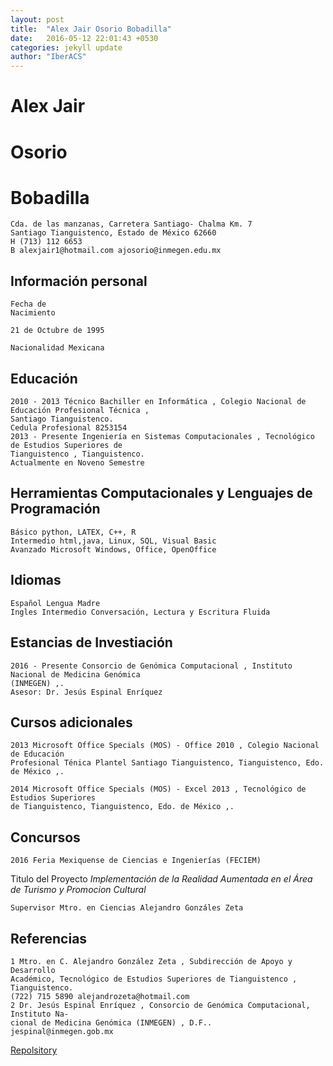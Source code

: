 ```yaml
---
layout: post
title:  "Alex Jair Osorio Bobadilla"
date:   2016-05-12 22:01:43 +0530
categories: jekyll update
author: "IberACS"
---
```



# Alex Jair

# Osorio

# Bobadilla



```
Cda. de las manzanas, Carretera Santiago- Chalma Km. 7
Santiago Tianguistenco, Estado de México 62660
H (713) 112 6653
B alexjair1@hotmail.com ajosorio@inmegen.edu.mx
```
## Información personal

```
Fecha de
Nacimiento
```
```
21 de Octubre de 1995
```
```
Nacionalidad Mexicana
```
## Educación

```
2010 - 2013 Técnico Bachiller en Informática , Colegio Nacional de Educación Profesional Técnica ,
Santiago Tianguistenco.
Cedula Profesional 8253154
2013 - Presente Ingeniería en Sistemas Computacionales , Tecnológico de Estudios Superiores de
Tianguistenco , Tianguistenco.
Actualmente en Noveno Semestre
```
## Herramientas Computacionales y Lenguajes de Programación

```
Básico python, LATEX, C++, R
Intermedio html,java, Linux, SQL, Visual Basic
Avanzado Microsoft Windows, Office, OpenOffice
```
## Idiomas

```
Español Lengua Madre
Ingles Intermedio Conversación, Lectura y Escritura Fluida
```
## Estancias de Investiación

```
2016 - Presente Consorcio de Genómica Computacional , Instituto Nacional de Medicina Genómica
(INMEGEN) ,.
Asesor: Dr. Jesús Espinal Enríquez
```
## Cursos adicionales

```
2013 Microsoft Office Specials (MOS) - Office 2010 , Colegio Nacional de Educación
Profesional Ténica Plantel Santiago Tianguistenco, Tianguistenco, Edo. de México ,.
```
```
2014 Microsoft Office Specials (MOS) - Excel 2013 , Tecnológico de Estudios Superiores
de Tianguistenco, Tianguistenco, Edo. de México ,.
```

## Concursos

```
2016 Feria Mexiquense de Ciencias e Ingenierías (FECIEM)
```
Titulo del Proyecto _Implementación de la Realidad Aumentada en el Área de Turismo y Promocion Cultural_

```
Supervisor Mtro. en Ciencias Alejandro Gonzáles Zeta
```
## Referencias

```
1 Mtro. en C. Alejandro González Zeta , Subdirección de Apoyo y Desarrollo
Académico, Tecnológico de Estudios Superiores de Tianguistenco , Tianguistenco.
(722) 715 5890 alejandrozeta@hotmail.com
2 Dr. Jesús Espinal Enríquez , Consorcio de Genómica Computacional, Instituto Na-
cional de Medicina Genómica (INMEGEN) , D.F..
jespinal@inmegen.gob.mx
```
[Repolsitory](https://github.com/alexjair123)
